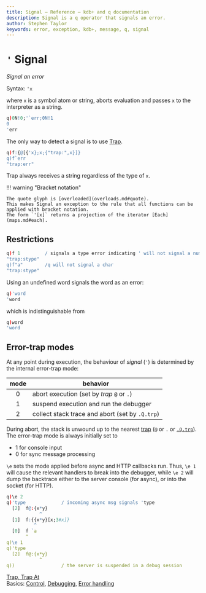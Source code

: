 ```yaml
---
title: Signal – Reference – kdb+ and q documentation
description: Signal is a q operator that signals an error. 
author: Stephen Taylor
keywords: error, exception, kdb+, message, q, signal
---
```

# `'` Signal




_Signal an error_

Syntax: `'x`

where `x` is a symbol atom or string, aborts evaluation and passes `x` to the interpreter as a string.

```q
q)0N!0;'`err;0N!1
0
'err
```

The only way to detect a signal is to use [Trap](apply.md#trap).

```q
q)f:{@[{'x};x;{"trap:",x}]}
q)f`err
"trap:err"
```

Trap always receives a string regardless of the type of `x`.

!!! warning "Bracket notation"

    The quote glyph is [overloaded](overloads.md#quote). 
    This makes Signal an exception to the rule that all functions can be applied with bracket notation. 
    The form `'[x]` returns a projection of the iterator [Each](maps.md#each).


## Restrictions

```q
q)f 1         / signals a type error indicating ' will not signal a number
"trap:stype"
q)f"a"        /q will not signal a char
"trap:stype"
```

Using an undefined word signals the word as an error:

```q
q)'word
'word
```

which is indistinguishable from

```q
q)word
'word
```


## Error-trap modes

At any point during execution, the behaviour of _signal_ (`'`) is determined by the internal error-trap mode:

mode | behavior
:---:|------------------------------------------------
0    | abort execution (set by _trap_ `@` or `.`)
1    | suspend execution and run the debugger
2    | collect stack trace and abort (set by `.Q.trp`)

During abort, the stack is unwound up to the nearest [trap](apply.md#trap) (`@` or `.` or [`.Q.trp`](dotq.md#qtrp-extend-trap)). The error-trap mode is always initially set to 

-   1 for console input
-   0 for sync message processing

`\e` sets the mode applied before async and HTTP callbacks run. Thus, `\e 1` will cause the relevant handlers to break into the debugger, while `\e 2` will dump the backtrace either to the server console (for async), or into the socket (for HTTP).
```q
q)\e 2
q)'type             / incoming async msg signals 'type
  [2]  f@:{x*y}
            ^
  [1]  f:{{x*y}[x;3#x]}
          ^
  [0]  f `a
       ^
q)\e 1
q)'type             
  [2]  f@:{x*y}
            ^
q))                 / the server is suspended in a debug session
```



<i class="far fa-hand-point-right"></i> 
[Trap, Trap At](apply.md#trap)  
Basics: [Control](../basics/control.md),
[Debugging](../basics/debug.md),
[Error handling](../basics/errors.md)